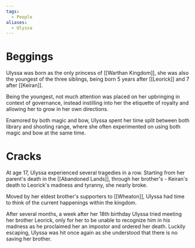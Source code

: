 ```yaml
---
tags:
  - People
aliases:
  - Ulyssa
---
```

# Beggings
Ulyssa was born as the only princess of [[Warthan Kingdom]], she was also the youngest of the three siblings, being born 5 years after [[Leorick]] and 7 after [[Keiran]].

Being the youngest, not much attention was placed on her upbringing in context of governance, instead instilling into her the etiquette of royalty and allowing her to grow in her own directions.

Enamored by both magic and bow, Ulyssa spent her time split between both library and shooting range, where she often experimented on using both magic and bow at the same time.

# Cracks
At age 17, Ulyssa experienced several tragedies in a row. Starting from her parent's death in the [[Abandoned Lands]], through her brother's - Keiran's death to Leorick's madness and tyranny, she nearly broke.

Moved by her eldest brother's supporters to [[Wheaton]], Ulyssa had time to think of the current happenings within the kingdom.

After several months, a week after her 18th birthday Ulyssa tried meeting her brother Leorick, only for her to be unable to recognize him in his madness as he proclaimed her an impostor and ordered her death. Luckily escaping, Ulyssa was hit once again as she understood that there is no saving her brother.